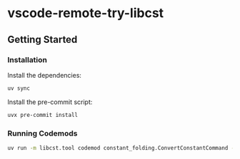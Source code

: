 # vscode-remote-try-libcst

## Getting Started

### Installation

Install the dependencies:

```sh
uv sync
```

Install the pre-commit script:

```sh
uvx pre-commit install
```

### Running Codemods

```sh
uv run -m libcst.tool codemod constant_folding.ConvertConstantCommand --help
```
